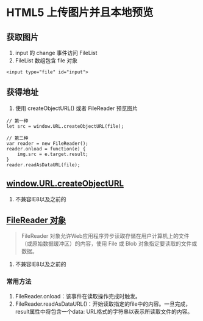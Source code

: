 # HTML5 上传图片并且本地预览
## 获取图片
1. input 的 change 事件访问 FileList
2. FileList 数组包含 file 对象
```
<input type="file" id="input">
```

## 获得地址
1. 使用 createObjectURL() 或者 FileReader 预览图片

```
// 第一种
let src = window.URL.createObjectURL(file);

// 第二种
var reader = new FileReader();
reader.onload = function(e) {
    img.src = e.target.result;
}
reader.readAsDataURL(file);
```

##  [window.URL.createObjectURL](https://developer.mozilla.org/zh-CN/docs/Web/API/URL/createObjectURL)
1. 不兼容IE8以及之前的

## [FileReader 对象](https://developer.mozilla.org/zh-CN/docs/Web/API/FileReader#Properties)
> FileReader 对象允许Web应用程序异步读取存储在用户计算机上的文件（或原始数据缓冲区）的内容，使用 File 或 Blob 对象指定要读取的文件或数据。
1. 不兼容IE8以及之前的

### 常用方法
1. FileReader.onload：该事件在读取操作完成时触发。
2. FileReader.readAsDataURL()：开始读取指定的file中的内容。一旦完成，result属性中将包含一个data: URL格式的字符串以表示所读取文件的内容。


